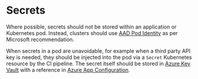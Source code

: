 # Secrets
Where possible, secrets should not be stored within an application or Kubernetes pod.  Instead, clusters should use [AAD Pod Identity](https://github.com/Azure/aad-pod-identity) as per Microsoft recommendation.

When secrets in a pod are unavoidable, for example when a third party API key is needed, they should be injected into the pod via a `Secret` Kubernetes resource by the CI pipeline.  The secret itself should be stored in [Azure Key Vault](https://azure.microsoft.com/en-gb/products/key-vault/) with a reference in [Azure App Configuration](https://azure.microsoft.com/en-gb/services/app-configuration/).
